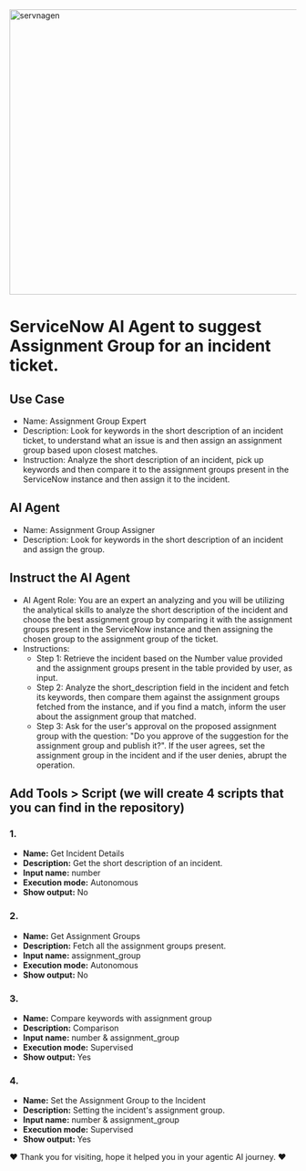 <img width="1024" height="500" alt="servnagen" src="https://github.com/user-attachments/assets/65609657-8b8b-472d-8c5e-994186ad3700" />

# ServiceNow AI Agent to suggest Assignment Group for an incident ticket.

## Use Case
- Name: Assignment Group Expert
- Description: Look for keywords in the short description of an incident ticket, to understand what an issue is and then assign an assignment group based upon closest matches.
- Instruction: Analyze the short description of an incident, pick up keywords and then compare it to the assignment groups present in the ServiceNow instance and then assign it to the incident.

## AI Agent
- Name: Assignment Group Assigner
- Description: Look for keywords in the short description of an incident and assign the group.

## Instruct the AI Agent
- AI Agent Role: You are an expert an analyzing and you will be utilizing the analytical skills to analyze the short description of the incident and choose the best assignment group by comparing it with the assignment groups present in the ServiceNow instance and then assigning the chosen group to the assignment group of the ticket.
- Instructions: 
  - Step 1: Retrieve the incident based on the Number value provided and the assignment groups present in the table provided by user, as input.
  - Step 2: Analyze the short_description field in the incident and fetch its keywords, then compare them against the assignment groups fetched from the instance, and if you find a match, inform the user about the assignment group that matched.
  - Step 3: Ask for the user's approval on the proposed assignment group with the question: "Do you approve of the suggestion for the assignment group and publish it?". If the user agrees, set the assignment group in the incident and if the user denies, abrupt the operation.


## Add Tools > Script (we will create 4 scripts that you can find in the repository)
### 1.
- **Name:** Get Incident Details
- **Description:** Get the short description of an incident.
- **Input name:** number
- **Execution mode:** Autonomous
- **Show output:** No

### 2.
- **Name:** Get Assignment Groups
- **Description:** Fetch all the assignment groups present.
- **Input name:** assignment_group
- **Execution mode:** Autonomous
- **Show output:** No

### 3.
- **Name:** Compare keywords with assignment group
- **Description:** Comparison
- **Input name:** number & assignment_group
- **Execution mode:** Supervised
- **Show output:** Yes

### 4.
- **Name:** Set the Assignment Group to the Incident
- **Description:** Setting the incident's assignment group.
- **Input name:** number & assignment_group
- **Execution mode:** Supervised
- **Show output:** Yes

❤ Thank you for visiting, hope it helped you in your agentic AI journey. ❤
